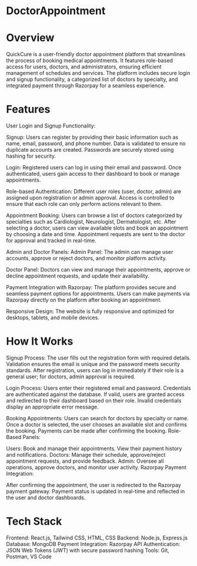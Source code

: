 ﻿# DoctorAppointment

 
# Overview
QuickCure is a user-friendly doctor appointment platform that streamlines the process of booking medical appointments. It features role-based access for users, doctors, and administrators, ensuring efficient management of schedules and services. The platform includes secure login and signup functionality, a categorized list of doctors by specialty, and integrated payment through Razorpay for a seamless experience.

# Features
User Login and Signup Functionality:

Signup:
Users can register by providing their basic information such as name, email, password, and phone number. Data is validated to ensure no duplicate accounts are created. Passwords are securely stored using hashing for security.


Login:
Registered users can log in using their email and password. Once authenticated, users gain access to their dashboard to book or manage appointments.


Role-based Authentication:
Different user roles (user, doctor, admin) are assigned upon registration or admin approval. Access is controlled to ensure that each role can only perform actions relevant to them.


Appointment Booking:
Users can browse a list of doctors categorized by specialties such as Cardiologist, Neurologist, Dermatologist, etc.
After selecting a doctor, users can view available slots and book an appointment by choosing a date and time.
Appointment requests are sent to the doctor for approval and tracked in real-time.

Admin and Doctor Panels:
Admin Panel:
The admin can manage user accounts, approve or reject doctors, and monitor platform activity.

Doctor Panel:
Doctors can view and manage their appointments, approve or decline appointment requests, and update their availability.


Payment Integration with Razorpay:
The platform provides secure and seamless payment options for appointments.
Users can make payments via Razorpay directly on the platform after booking an appointment.

Responsive Design:
The website is fully responsive and optimized for desktops, tablets, and mobile devices.

# How It Works

Signup Process:
The user fills out the registration form with required details.
Validation ensures the email is unique and the password meets security standards.
After registration, users can log in immediately if their role is a general user; for doctors, admin approval is required.

Login Process:
Users enter their registered email and password.
Credentials are authenticated against the database. If valid, users are granted access and redirected to their dashboard based on their role.
Invalid credentials display an appropriate error message.

Booking Appointments:
Users can search for doctors by specialty or name.
Once a doctor is selected, the user chooses an available slot and confirms the booking.
Payments can be made after confirming the booking.
Role-Based Panels:

Users: Book and manage their appointments. View their payment history and notifications.
Doctors: Manage their schedule, approve/reject appointment requests, and provide feedback.
Admin: Oversee all operations, approve doctors, and monitor user activity.
Razorpay Payment Integration:

After confirming the appointment, the user is redirected to the Razorpay payment gateway.
Payment status is updated in real-time and reflected in the user and doctor dashboards.


# Tech Stack
Frontend: React.js, Tailwind CSS, HTML, CSS
Backend: Node.js, Express.js
Database: MongoDB
Payment Integration: Razorpay API
Authentication: JSON Web Tokens (JWT) with secure password hashing
Tools: Git, Postman, VS Code
